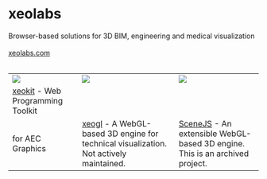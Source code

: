 # xeolabs

Browser-based solutions for 3D BIM, engineering and medical visualization
<br><br>
[xeolabs.com](http://xeolabs.com)
<br><br>

|  |  |  |
|-|-|-|
| ![](https://xeolabs.com/img/human-mac.png)  | ![](https://xeolabs.com/img/xeogl-mac.png) | ![](http://xeokit.io/img/computer-gear.png) |
| [xeokit](http://xeokit.io/img/xeokit-viewer.png) - Web Programming Toolkit
for AEC Graphics | [xeogl](https://github.com/xeolabs/xeogl) - A WebGL-based 3D engine for technical visualization. Not actively maintained. | [SceneJS](https://github.com/xeolabs/scenejs) - An extensible WebGL-based 3D engine. This is an archived project.|  


